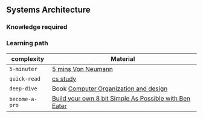 ## Systems Architecture

### Knowledge required

### Learning path

| complexity     | Material                                       |
| -------------- | ---------------------------------------------- |
| `5-minuter`    | [5 mins Von Neumann][1a]                       |
| `quick-read` |  [cs study][1b]      |
| `deep-dive`     | Book [Computer Organization and design][1c]        |
| `become-a-pro` | [Build your own 8 bit Simple As Possible with Ben Eater][1d] |


<!--Reference links in article-->

[1a]: https://www.hilbre.wirral.sch.uk/attachments/download.asp?file=1359&type=pdf
[1b]: https://london.ac.uk/sites/default/files/uploads/is1168-introduction-computer-systems-architecture-programming-study-guide.pdf
[1c]: https://ict.iitk.ac.in/wp-content/uploads/CS422-Computer-Architecture-ComputerOrganizationAndDesign5thEdition2014.pdf
[1d]: https://www.youtube.com/watch?v=HyznrdDSSGM&list=PLowKtXNTBypGqImE405J2565dvjafglHU
